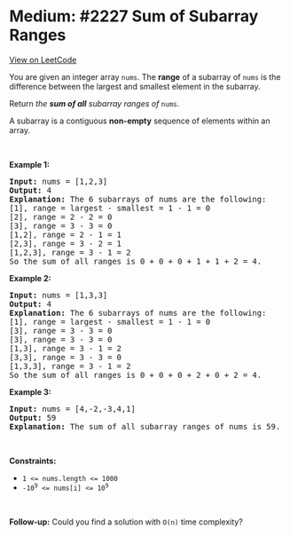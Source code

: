 
Medium: #2227 Sum of Subarray Ranges
=======================
[View on LeetCode](https://leetcode.com/problems/sum-of-subarray-ranges/)
</hr>
<p>You are given an integer array <code>nums</code>. The <strong>range</strong> of a subarray of <code>nums</code> is the difference between the largest and smallest element in the subarray.</p>

<p>Return <em>the <strong>sum of all</strong> subarray ranges of </em><code>nums</code><em>.</em></p>

<p>A subarray is a contiguous <strong>non-empty</strong> sequence of elements within an array.</p>

<p>&nbsp;</p>
<p><strong class="example">Example 1:</strong></p>

<pre>
<strong>Input:</strong> nums = [1,2,3]
<strong>Output:</strong> 4
<strong>Explanation:</strong> The 6 subarrays of nums are the following:
[1], range = largest - smallest = 1 - 1 = 0 
[2], range = 2 - 2 = 0
[3], range = 3 - 3 = 0
[1,2], range = 2 - 1 = 1
[2,3], range = 3 - 2 = 1
[1,2,3], range = 3 - 1 = 2
So the sum of all ranges is 0 + 0 + 0 + 1 + 1 + 2 = 4.</pre>

<p><strong class="example">Example 2:</strong></p>

<pre>
<strong>Input:</strong> nums = [1,3,3]
<strong>Output:</strong> 4
<strong>Explanation:</strong> The 6 subarrays of nums are the following:
[1], range = largest - smallest = 1 - 1 = 0
[3], range = 3 - 3 = 0
[3], range = 3 - 3 = 0
[1,3], range = 3 - 1 = 2
[3,3], range = 3 - 3 = 0
[1,3,3], range = 3 - 1 = 2
So the sum of all ranges is 0 + 0 + 0 + 2 + 0 + 2 = 4.
</pre>

<p><strong class="example">Example 3:</strong></p>

<pre>
<strong>Input:</strong> nums = [4,-2,-3,4,1]
<strong>Output:</strong> 59
<strong>Explanation:</strong> The sum of all subarray ranges of nums is 59.
</pre>

<p>&nbsp;</p>
<p><strong>Constraints:</strong></p>

<ul>
	<li><code>1 &lt;= nums.length &lt;= 1000</code></li>
	<li><code>-10<sup>9</sup> &lt;= nums[i] &lt;= 10<sup>9</sup></code></li>
</ul>

<p>&nbsp;</p>
<p><strong>Follow-up:</strong> Could you find a solution with <code>O(n)</code> time complexity?</p>


